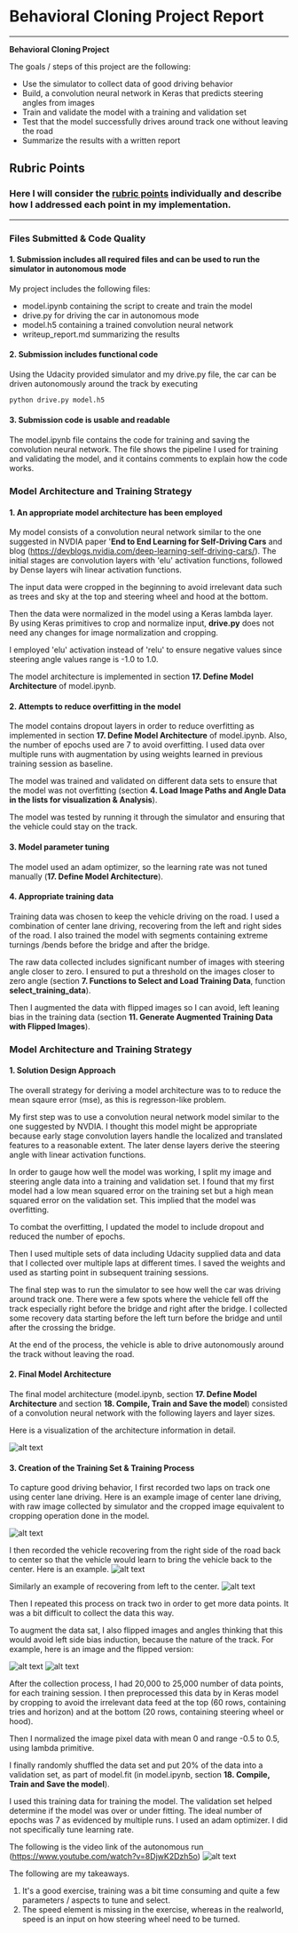 # **Behavioral Cloning Project Report** 
---

**Behavioral Cloning Project**

The goals / steps of this project are the following:
* Use the simulator to collect data of good driving behavior
* Build, a convolution neural network in Keras that predicts steering angles from images
* Train and validate the model with a training and validation set
* Test that the model successfully drives around track one without leaving the road
* Summarize the results with a written report


[//]: # (Image References)

[image1]: ./examples/model.jpg "Model Visualization"
[image2]: ./examples/center-image.jpg "Center Lane Driving: Raw & Cropped"
[image3]: ./examples/recover_to_left.jpg "Recovery Image"
[image4]: ./examples/recover_to_right.jpg "Recovery Image"
[image5]: ./examples/normal.jpg "Normal Image"
[image6]: ./examples/flipped.jpg "Flipped Image"
[image7]: https://www.youtube.com/watch?v=8DjwK2Dzh5o

## Rubric Points
### Here I will consider the [rubric points](https://review.udacity.com/#!/rubrics/432/view) individually and describe how I addressed each point in my implementation.  

---
### Files Submitted & Code Quality

#### 1. Submission includes all required files and can be used to run the simulator in autonomous mode

My project includes the following files:
* model.ipynb containing the script to create and train the model
* drive.py for driving the car in autonomous mode
* model.h5 containing a trained convolution neural network 
* writeup_report.md summarizing the results

#### 2. Submission includes functional code
Using the Udacity provided simulator and my drive.py file, the car can be driven autonomously around the track by executing 
```sh
python drive.py model.h5
```

#### 3. Submission code is usable and readable

The model.ipynb file contains the code for training and saving the convolution neural network. The file shows the pipeline I used for training and validating the model, and it contains comments to explain how the code works.

### Model Architecture and Training Strategy

#### 1. An appropriate model architecture has been employed

My model consists of a convolution neural network similar to the one suggested in NVDIA paper '**End to End Learning for Self-Driving Cars** and blog (https://devblogs.nvidia.com/deep-learning-self-driving-cars/). The initial stages are convolution layers with 'elu' activation functions, followed by Dense layers wih linear activation functions.

The input data were cropped in the beginning to avoid irrelevant data such as trees and sky at the top and steering wheel and hood at the bottom. 

Then the data were normalized in the model using a Keras lambda layer.  
By using Keras primitives to crop and normalize input, **drive.py** does not need any changes for image normalization and cropping.

I employed 'elu' activation instead of 'relu' to ensure negative values since steering angle values range is -1.0  to 1.0. 

The model architecture is implemented in section **17. Define Model Architecture** of model.ipynb. 


#### 2. Attempts to reduce overfitting in the model

The model contains dropout layers in order to reduce overfitting as implemented in section **17. Define Model Architecture** of model.ipynb.
Also, the number of epochs used are 7 to avoid overfitting. 
I used data over multiple runs with augmentation by using weights learned in previous training session as baseline.

The model was trained and validated on different data sets to ensure that the model was not overfitting (section **4. Load Image Paths and Angle Data in the lists for visualization & Analysis**). 

The model was tested by running it through the simulator and ensuring that the vehicle could stay on the track.

#### 3. Model parameter tuning

The model used an adam optimizer, so the learning rate was not tuned manually (**17. Define Model Architecture**).

#### 4. Appropriate training data

Training data was chosen to keep the vehicle driving on the road. I used a combination of center lane driving, recovering from the left and right sides of the road. I also trained the model with segments containing extreme turnings /bends before the bridge and after the bridge.

The raw data collected includes significant number of images with steering angle closer to zero. I ensured to put a threshold on the images closer to zero angle (section **7. Functions to Select and Load Training Data**, function **select_training_data**).

Then I augmented the data with flipped images so I can avoid, left leaning bias in the training data (section **11. Generate Augmented Training Data with Flipped Images**).

### Model Architecture and Training Strategy

#### 1. Solution Design Approach

The overall strategy for deriving a model architecture was to to reduce the mean sqaure error (mse), as this is regresson-like problem.

My first step was to use a convolution neural network model similar to the one suggested by NVDIA. I thought this model might be appropriate because early stage convolution layers handle the localized and translated features to a reasonable extent. The later dense layers derive the steering angle with linear activation functions.

In order to gauge how well the model was working, I split my image and steering angle data into a training and validation set. I found that my first model had a low mean squared error on the training set but a high mean squared error on the validation set. This implied that the model was overfitting. 

To combat the overfitting, I updated the model to include dropout and reduced the number of epochs.  


Then I used multiple sets of data including Udacity supplied data and data that I collected over multiple laps at different times. I saved the weights and used as starting point in subsequent training sessions.

The final step was to run the simulator to see how well the car was driving around track one. There were a few spots where the vehicle fell off the track especially right before the bridge and right after the bridge. I collected some recovery data starting before the left turn before the bridge and until after the crossing the bridge.

At the end of the process, the vehicle is able to drive autonomously around the track without leaving the road.

#### 2. Final Model Architecture

The final model architecture (model.ipynb, section **17. Define Model Architecture** and section **18. Compile, Train and Save the model**) consisted of a convolution neural network with the following layers and layer sizes.

Here is a visualization of the architecture information in detail.

![alt text][image1]

#### 3. Creation of the Training Set & Training Process

To capture good driving behavior, I first recorded two laps on track one using center lane driving. Here is an example image of center lane driving, with raw image collected by simulator and the cropped image equivalent to cropping operation done in the model.

![alt text][image2]

I then recorded the vehicle recovering from the right side of the road back to center so that the vehicle would learn to bring the vehicle back to the center. Here is an example.
![alt text][image3]




Similarly an example of recovering from left to the center.
![alt text][image4]


Then I repeated this process on track two in order to get more data points.  It was a bit difficult to collect the data this way.

To augment the data sat, I also flipped images and angles thinking that this would avoid left side bias induction, because the nature of the track. For example, here is an image and the flipped version:

![alt text][image5]
![alt text][image6]


After the collection process, I had 20,000 to 25,000 number of data points, for each training session. I then preprocessed this data by in Keras model by cropping to avoid the irrelevant data feed at the top (60 rows, containing tries and horizon) and at the bottom (20 rows, containing steering wheel or hood).  

Then I normalized the image pixel data with mean 0 and range -0.5 to 0.5, using lambda primitive.


I finally randomly shuffled the data set and put 20% of the data into a validation set, as part of model.fit (in model.ipynb, section **18. Compile, Train and Save the model**). 

I used this training data for training the model. The validation set helped determine if the model was over or under fitting. The ideal number of epochs was 7 as evidenced by multiple runs. I used an adam optimizer. I did not specifically tune learning rate.

The following is the video link of the autonomous run (https://www.youtube.com/watch?v=8DjwK2Dzh5o)
![alt text][image7]

The following are my takeaways.
1. It's a good exercise, training was a bit time consuming and quite a few parameters / aspects to tune and select.
2. The speed element is missing in the exercise, whereas in the realworld, speed is an input on how steering wheel need to be turned.